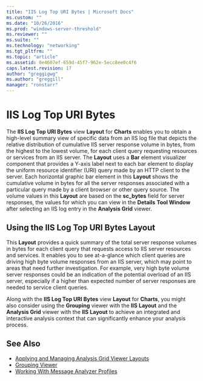 ```yaml
---
title: "IIS Log Top URI Bytes | Microsoft Docs"
ms.custom: ""
ms.date: "10/26/2016"
ms.prod: "windows-server-threshold"
ms.reviewer: ""
ms.suite: ""
ms.technology: "networking"
ms.tgt_pltfrm: ""
ms.topic: "article"
ms.assetid: 0e4607ef-659d-45f7-962e-5ecc8ee0c4f6
caps.latest.revision: 17
author: "greggigwg"
ms.author: "greggill"
manager: "ronstarr"
---
```


# IIS Log Top URI Bytes

The **IIS Log Top URI Bytes** view **Layout** for **Charts** enables you to obtain a high-level summary view of  specific data from an IIS log file that depicts the relative distribution of cumulative IIS server response volume in bytes, from the highest to the lowest volume, for each client query requesting resources or services from an IIS server. The **Layout** uses a **Bar** element visualizer component that provides a Y-axis label next to each bar element to display the uniform resource identifier (URI) query made by an HTTP client to the server. Each horizontal graphic bar element in this **Layout** shows the cumulative volume in bytes for all the server responses associated with a particular query made by a client browser or other query source. The volume values in this **Layout** are based on the **sc_bytes** field for server responses, the values for which you can view in the **Details** **Tool Window** after selecting an IIS log entry in the **Analysis Grid** viewer.  
  
## Using the IIS Log Top URI Bytes Layout  

 This **Layout** provides a quick summary of the total server response volumes in bytes for each client query that  requests access to IIS server resources and services. It enables you to see at-a-glance which client queries are driving high byte volume responses from an IIS server, which may point to areas that need further investigation. For example, very high byte volume server responses could be an indication of the potential overload of an IIS server, especially if a higher than expected number of server responses are needed to service client queries.  
  
 Along with the **IIS Log Top URI Bytes** view **Layout** for **Charts**, you might also consider using the **Grouping** viewer with the **IIS** **Layout** and the **Analysis Grid** viewer with the **IIS** **Layout** to achieve an integrated and interactive analysis context that can significantly enhance your analysis process.  
  
## See Also  

- [Applying and Managing Analysis Grid Viewer Layouts](applying-and-managing-analysis-grid-viewer-layouts.md)   
- [Grouping Viewer](grouping-viewer.md)   
- [Working With Message Analyzer Profiles](working-with-message-analyzer-profiles.md)